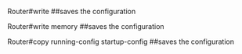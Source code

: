 Router#write
##saves the configuration

Router#write memory
##saves the configuration

Router#copy running-config startup-config
##saves the configuration